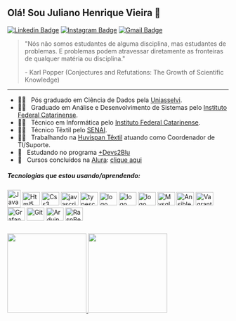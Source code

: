 ## Olá! Sou Juliano Henrique Vieira 👋

 [![Linkedin Badge](https://img.shields.io/badge/-JulianoVieira-6633cc?-LinkedIn-blue?style=flat-square&logo=Linkedin&logoColor=white&link=https://www.linkedin.com/in/juliano-h-vieira/)](https://www.linkedin.com/in/juliano-h-vieira/) 
 [![Instagram Badge](https://img.shields.io/badge/-Jucabnu-blue?style=flat-square&logo=Instagram&logoColor=white&link=https://www.instagram.com/jucabnu/)](https://www.instagram.com/jucabnu/) 
[![Gmail Badge](https://img.shields.io/badge/-julianovieira.bc@gmail.com-6633cc?style=flat-square&logo=Gmail&logoColor=white&link=mailto:julianovieira.bc@gmail.com)](mailto:nandodevs@gmail.com)

<blockquote>
<p>"Nós não somos estudantes de alguma disciplina, mas estudantes de problemas. 
E problemas podem atravessar diretamente as fronteiras de qualquer matéria ou disciplina."</p>
 <p>- Karl Popper (Conjectures and Refutations: The Growth of Scientific Knowledge)</p>
 </blockquote>
 
 <hr>

- 👨‍🎓  &nbsp; Pós graduado em Ciência de Dados pela [Uniasselvi](https://portal.uniasselvi.com.br/). 
- 👨‍🎓  &nbsp; Graduado em Análise e Desenvolvimento de Sistemas pelo [Instituto Federal Catarinense](https://ifc.edu.br/).
- 👨‍🎓  &nbsp; Técnico em Informática pelo [Instituto Federal Catarinense](https://ifc.edu.br/).
- 👨‍🎓  &nbsp; Técnico Têxtil pelo [SENAI](https://sc.senai.br/).
- 👨‍💻 &nbsp; Trabalhando na [Huvispan Têxtil](http://huvispan.com.br/) atuando como Coordenador de TI/Suporte.
- 📖 &nbsp; Estudando no programa [+Devs2Blu](https://devs2blu.com.br/)
- 🧠 &nbsp; Cursos concluídos na [Alura](https://cursos.alura.com.br/user/suporte-huvispan-com-br/fullCertificate/6450962f52ae4dbf9cd69ecec8d79a95): [clique aqui](https://cursos.alura.com.br/user/suporte-huvispan-com-br/fullCertificate/6450962f52ae4dbf9cd69ecec8d79a95)

 </div>
 

<div style="display: inline_block">
  <h5>Tecnologias que estou usando/aprendendo:</h5>
 
   <img align="center" alt="Java" height="40" width="30" src="https://www.vectorlogo.zone/logos/java/java-vertical.svg">   
   <img align="center" alt="Html5" height="30" width="40" src="https://www.vectorlogo.zone/logos/w3_html5/w3_html5-icon.svg">
   <img align="center" alt="Css3" height="30" width="40" src="https://www.vectorlogo.zone/logos/w3_css/w3_css-icon.svg">    
   <img align="center" alt="javascript" height="30" width="40" src="https://cdn.jsdelivr.net/gh/devicons/devicon/icons/javascript/javascript-original.svg" />
   <img align="center" alt="typescript" height="30" width="40" src="https://cdn.jsdelivr.net/gh/devicons/devicon/icons/typescript/typescript-original.svg" /> 
   <img align="center" alt="logo spring" height="30" width="40" src="https://cdn.jsdelivr.net/gh/devicons/devicon/icons/spring/spring-original.svg" />
   <img align="center" alt="logo Angular" height="30" width="40" src="https://cdn.jsdelivr.net/gh/devicons/devicon/icons/angularjs/angularjs-original.svg" />
   <img align="center" alt="logo bootstrap" height="30" width="40" src="https://cdn.jsdelivr.net/gh/devicons/devicon/icons/bootstrap/bootstrap-plain.svg" />
   <img align="center" alt="Mysql" height="30" width="40" src="https://cdn.jsdelivr.net/gh/devicons/devicon/icons/mysql/mysql-plain.svg">    
   <img align="center" alt="Ansible" height="30" width="40" src="https://cdn.jsdelivr.net/gh/devicons/devicon/icons/ansible/ansible-original.svg">
   <img align="center" alt="Vagrant" height="30" width="40" src="https://cdn.jsdelivr.net/gh/devicons/devicon/icons/vagrant/vagrant-original.svg">
   <img align="center" alt="Grafana" height="30" width="40" src="https://cdn.jsdelivr.net/gh/devicons/devicon/icons/grafana/grafana-original.svg">          
   <img align="center" alt="Git" height="30" width="40" src="https://cdn.jsdelivr.net/gh/devicons/devicon/icons/git/git-original.svg"> 
   <img align="center" alt="Arduino" height="30" width="40" src="https://cdn.jsdelivr.net/gh/devicons/devicon/icons/arduino/arduino-original.svg">
   <img align="center" alt="RaspBerryPi" height="30" width="40" src="https://cdn.jsdelivr.net/gh/devicons/devicon/icons/raspberrypi/raspberrypi-original.svg">
 
   
 </div> 
 
##

<div>
    <a href="https://github.com/jucabnu">
        <img height="180em"
            src="https://github-readme-stats.vercel.app/api?username=jucabnu&show_icons=true&theme=tokyonight&include_all_commits=true&count_private=true" />
        <img height="180em"
            src="https://github-readme-stats.vercel.app/api/top-langs/?username=jucabnu&layout=compact&langs_count=7&theme=tokyonight" />
    </a>
</div>
